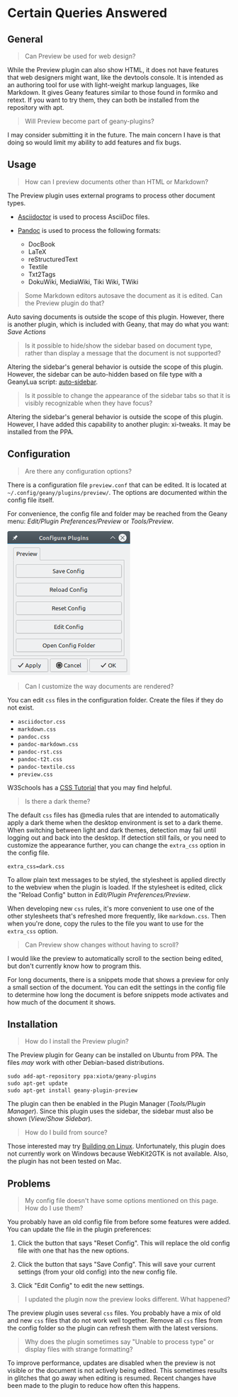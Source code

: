 # Certain Queries Answered

## General

> Can Preview be used for web design?

While the Preview plugin can also show HTML, it does not have features that web designers might want, like the devtools console. It is intended as an authoring tool for use with light-weight markup languages, like Markdown. It gives Geany features similar to those found in formiko and retext. If you want to try them, they can both be installed from the repository with apt.

> Will Preview become part of geany-plugins?

I may consider submitting it in the future.  The main concern I have is that doing so would limit my ability to add features and fix bugs.

## Usage

> How can I preview documents other than HTML or Markdown?

The Preview plugin uses external programs to process other document types.

* [Asciidoctor](https://asciidoctor.org/) is used to process AsciiDoc files.

* [Pandoc](https://pandoc.org/) is used to process the following formats:

  + DocBook
  + LaTeX
  + reStructuredText
  + Textile
  + Txt2Tags
  + DokuWiki, MediaWiki, Tiki Wiki, TWiki

> Some Markdown editors autosave the document as it is edited.  Can the Preview plugin do that?

Auto saving documents is outside the scope of this plugin.  However, there is another plugin, which is included with Geany, that may do what you want: *Save Actions*

> Is it possible to hide/show the sidebar based on document type, rather than display a message that the document is not supported?

Altering the sidebar's general behavior is outside the scope of this plugin.  However, the sidebar can be auto-hidden based on file type with a GeanyLua script: [auto-sidebar](https://github.com/xiota/geanylua-scripts).

> Is it possible to change the appearance of the sidebar tabs so that it is visibly recognizable when they have focus?

Altering the sidebar's general behavior is outside the scope of this plugin.  However, I have added this capability to another plugin: xi-tweaks.  It may be installed from the PPA.

## Configuration

> Are there any configuration options?

There is a configuration file `preview.conf` that can be edited.  It is located at `~/.config/geany/plugins/preview/`.  The options are documented within the config file itself.

For convenience, the config file and folder may be reached from the Geany menu: *Edit/Plugin Preferences/Preview* or *Tools/Preview*.

![convenience buttons](geany-plugin-preferences.png)

> Can I customize the way documents are rendered?

You can edit `css` files in the configuration folder.  Create the files if they do not exist.

* `asciidoctor.css`
* `markdown.css`
* `pandoc.css`
* `pandoc-markdown.css`
* `pandoc-rst.css`
* `pandoc-t2t.css`
* `pandoc-textile.css`
* `preview.css`

W3Schools has a [CSS Tutorial](https://www.w3schools.com/css/) that you may find helpful.

> Is there a dark theme?

The default `css` files has @media rules that are intended to automatically apply a dark theme when the desktop environment is set to a dark theme.  When switching between light and dark themes, detection may fail until logging out and back into the desktop.  If detection still fails, or you need to customize the appearance further, you can change the `extra_css` option in the config file.
```
extra_css=dark.css
```

To allow plain text messages to be styled, the stylesheet is applied directly to the webview when the plugin is loaded.  If the stylesheet is edited, click the "Reload Config" button in *Edit/Plugin Preferences/Preview*.

When developing new `css` rules, it's more convenient to use one of the other stylesheets that's refreshed more frequently, like `markdown.css`. Then when you're done, copy the rules to the file you want to use for the `extra_css` option.

> Can Preview show changes without having to scroll?

I would like the preview to automatically scroll to the section being edited, but don't currently know how to program this.

For long documents, there is a snippets mode that shows a preview for only a small section of the document. You can edit the settings in the config file to determine how long the document is before snippets mode activates and how much of the document it shows.

## Installation

> How do I install the Preview plugin?

The Preview plugin for Geany can be installed on Ubuntu from PPA.  The files *may* work with other Debian-based distributions.
```
sudo add-apt-repository ppa:xiota/geany-plugins
sudo apt-get update
sudo apt-get install geany-plugin-preview
```

The plugin can then be enabled in the Plugin Manager (*Tools/Plugin Manager*).  Since this plugin uses the sidebar, the sidebar must also be shown (*View/Show Sidebar*).

> How do I build from source?

Those interested may try [Building on Linux](Building_on_Linux.md).  Unfortunately, this plugin does not currently work on Windows because WebKit2GTK is not available.  Also, the plugin has not been tested on Mac.

## Problems

> My config file doesn't have some options mentioned on this page.  How do I use them?

You probably have an old config file from before some features were added.  You can update the file in the plugin preferences:

1. Click the button that says "Reset Config".  This will replace the old config file with one that has the new options.

2. Click the button that says "Save Config".  This will save your current settings (from your old config) into the new config file.

3. Click "Edit Config" to edit the new settings.

> I updated the plugin now the preview looks different.  What happened?

The preview plugin uses several `css` files.  You probably have a mix of old and new `css` files that do not work well together.  Remove all `css` files from the config folder so the plugin can refresh them with the latest versions.

> Why does the plugin sometimes say "Unable to process type" or display files with strange formatting?

To improve performance, updates are disabled when the preview is not visible or the document is not actively being edited.  This sometimes results in glitches that go away when editing is resumed.  Recent changes have been made to the plugin to reduce how often this happens.

